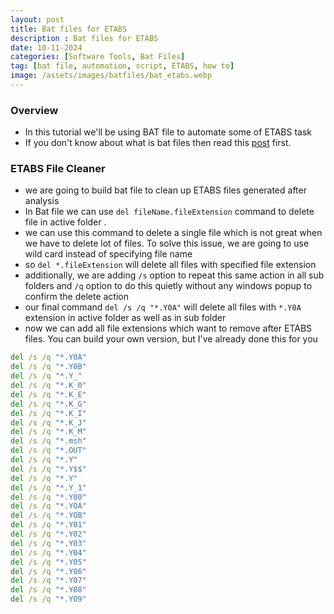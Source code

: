 ```yaml
---
layout: post
title: Bat files for ETABS
description : Bat files for ETABS
date: 10-11-2024
categories: [Software Tools, Bat Files]
tag: [bat file, automation, script, ETABS, how to]
image: /assets/images/batfiles/bat_etabs.webp
---
```


### Overview
- In this tutorial we'll be using BAT file to automate some of ETABS task
- If you don't know about what is bat files then read this [post](/posts/bat-files-introduction/) first.

### ETABS File Cleaner
- we are going to build bat file to clean up ETABS files generated after analysis
- In Bat file we can use `del fileName.fileExtension` command to delete file in active folder .
- we can use this command to delete a single file which is not great when we have to delete lot of files. To solve this issue, we are going to use wild card instead of specifying file name
- so `del *.fileExtension` will delete all files with specified file extension
- additionally, we are adding `/s` option to repeat this same action in all sub folders and `/q` option to do this quietly without any windows popup to confirm the delete action
- our final command `del /s /q "*.Y0A"` will delete all files with `*.Y0A` extension in active folder as well as in sub folder
- now we can add all file extensions which want to remove after ETABS files. You can build your own version, but I've already done this for you
```bat
del /s /q "*.Y0A"
del /s /q "*.Y0B"
del /s /q "*.Y_"
del /s /q "*.K_0"
del /s /q "*.K_E"
del /s /q "*.K_G"
del /s /q "*.K_I"
del /s /q "*.K_J"
del /s /q "*.K_M"
del /s /q "*.msh"
del /s /q "*.OUT"
del /s /q "*.Y"
del /s /q "*.Y$$"
del /s /q "*.Y"
del /s /q "*.Y_1"
del /s /q "*.Y00"
del /s /q "*.YOA"
del /s /q "*.YOB"
del /s /q "*.Y01"
del /s /q "*.Y02"
del /s /q "*.Y03"
del /s /q "*.Y04"
del /s /q "*.Y05"
del /s /q "*.Y06"
del /s /q "*.Y07"
del /s /q "*.Y08"
del /s /q "*.Y09"
```
